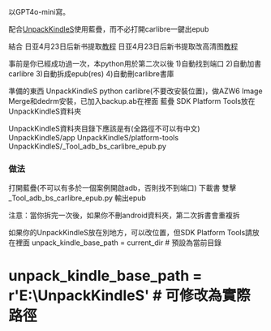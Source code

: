 以GPT4o-mini寫。

配合[UnpackKindleS](https://github.com/Aeroblast/UnpackKindleS)使用藍疊，而不必打開carlibre一鍵出epub

結合
日亚4月23日后新书提取[教程](https://books.fishhawk.top/forum/680f133909bd607077257da8)
日亚4月23日后新书提取改高清图[教程](https://books.fishhawk.top/forum/6810a15109bd6070772647fc)

事前是你已經成功過一次，本python用於第二次以後
1)自動找到端口
2)自動加書carlibre
3)自動拆成epub(res)
4)自動刪carlibre書庫

準備的東西
UnpackKindleS
python
carlibre(不要改安裝位置)，做AZW6 Image Merge和dedrm安裝，已加入backup.ab在裡面
藍疊
SDK Platform Tools放在UnpackKindleS資料夾

UnpackKindleS資料夾目錄下應該是有(全路徑不可以有中文)
UnpackKindleS/app
UnpackKindleS/platform-tools
UnpackKindleS/_Tool_adb_bs_carlibre_epub.py

### 做法
打開藍疊(不可以有多於一個案例開啟adb，否則找不到端口)
下載書
雙擊_Tool_adb_bs_carlibre_epub.py
輸出epub

注意：當你拆完一次後，如果你不刪android資料夾，第二次拆書會重複拆

如果你的UnpackKindleS放在別地方，可以改位置，但SDK Platform Tools請放在裡面
unpack_kindle_base_path = current_dir  # 預設為當前目錄
# unpack_kindle_base_path = r'E:\UnpackKindleS'  # 可修改為實際路徑
